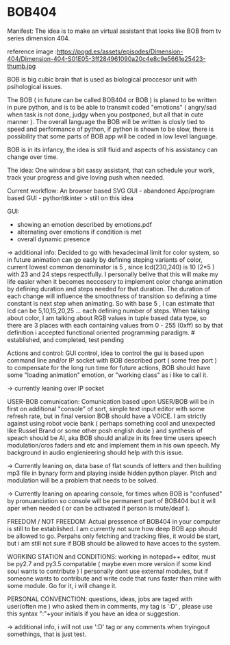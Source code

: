 # BOB404

Manifest: 
The idea is to make an virtual assistant that looks like BOB from tv series dimension 404. 

reference image :https://pogd.es/assets/episodes/Dimension-404/Dimension-404-S01E05-3ff284961090a20c4e8c9e5661e25423-thumb.jpg   
  
BOB is big cubic brain that is used as biological proccesor unit with psihological issues. 

The BOB ( in future can be called BOB404 or BOB ) is planed to be written in pure python, and is to be able to transmit coded "emotions" ( angry/sad when task is not done, judgy when you postponed, but all that in cute manner ). The overall language the BOB will be written is closly tied to speed and performance of python, if python is shown to be slow, there is possibility that some parts of BOB app will be coded in low level language. 

BOB is in its infancy, the idea is still fluid and aspects of his assistancy can change over time. 

The idea:
One window a bit sassy assistant, that can schedule your work, track your progress and give loving push when needed. 

Current workflow:
An browser based SVG GUI - abandoned
App/program based GUI - python\tkinter > still on this idea

GUI:
- showing an emotion described by emotions.pdf
- alternating over emotions if condition is met
- overall dynamic presence 

-> additional info:
  Decided to go with hexadecimal limit for color system, so in future animation can go easly by defining steping variants of color, current lowest common denominator is 5 , since lcd(230,240) is 10 (2*5 ) with 23 and 24 steps respectfully. I personally belive that this will make my life easier when it becomes neccesery to implement color change animation by defining duration and steps needed for that duration. The duration of each change will influence the smoothness of transition so defining a time constant is next step when animating. So with base 5 , I can estimate that lcd can be 5,10,15,20,25 ... each defining number of steps.
  When talking about color, I am talking about RGB values in tuple based data type, so there are 3 places with each containing values from 0 - 255 (0xff) so by that definition i accepted functional oriented programming paradigm. # established, and completed, test pending
  
Actions and control:
  GUI control, idea to control the gui is based upon command line and/or IP socket with BOB described port ( some free port ) to compensate for the long run time for future actions, BOB should have some "loading animation" emotion, or "working class" as i like to call it. 
  
-> currently leaning over IP socket

USER-BOB comunication:
 Comunication based upon USER/BOB will be in first on additional "console" of sort, simple text input editor with some refresh rate, but in final version BOB should have a VOICE. I am strictly against using robot vocie bank ( perhaps something cool and unexpected like Russel Brand or some other posh english dude ) and synthesis of speach should be AI, aka BOB should analize in its free time users speech modulation/cros faders and etc and implement them in his own speech. My background in audio engienieering should help with this issue.
 
-> Currently leaning on, data base of flat sounds of letters and then building mp3 file in bynary form and playing inside hidden python player. Pitch and modulation will be a problem that needs to be solved. 

-> Currently leaning on apearing console, for times when BOB is "confused" by pronuanciation so console will be permanent part of BOB404 but it will aper when needed ( or can be activated if person is mute/deaf ).

FREEDOM / NOT FREEDOM:
  Actual pressence of BOB404 in your computer is still to be established. I am currently not sure how deep BOB app should be allowed to go. Perpahs only fetching and tracking files, it would be start, but i am still not sure if BOB should be allowed to have acces to the system. 


WORKING STATION and CONDITIONS:
working in notepad++ editor, 
must be py2.7 and py3.5 compatable ( maybe even more version if some kind soul wants to contribute )
I personally dont use external modules, but if someone wants to contribute and write code that runs faster than mine with some module. Go for it, i will change it. 

PERSONAL CONVENCTION:
questions, ideas, jobs are taged with user(often me ) who asked them in comments, 
my tag is ':D' , please use this syntax ":"+your initials if you have an idea or suggestion.

-> additional info, i will not use ':D' tag or any comments when tryingout somethings, that is just test. 
